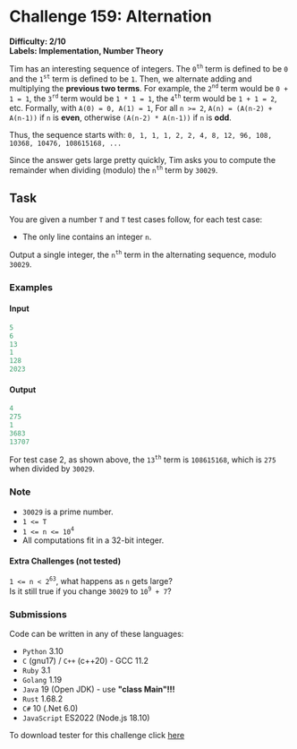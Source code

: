 # Challenge 159: Alternation

**Difficulty: 2/10**  
**Labels: Implementation, Number Theory**

Tim has an interesting sequence of integers. The `0`<sup>`th`</sup> term is defined to be `0` and the `1`<sup>`st`</sup> term is defined to be `1`. Then, we alternate adding and multiplying the **previous two terms**. For example, the `2`<sup>`nd`</sup> term would be `0 + 1 = 1`, the `3`<sup>`rd`</sup> term would be `1 * 1 = 1`, the `4`<sup>`th`</sup> term would be `1 + 1 = 2`, etc.
Formally, with `A(0) = 0, A(1) = 1`, For all `n >= 2`, `A(n) = (A(n-2) + A(n-1))` if `n` is **even**, otherwise `(A(n-2) * A(n-1))` if `n` is **odd**.

Thus, the sequence starts with: `0, 1, 1, 1, 2, 2, 4, 8, 12, 96, 108, 10368, 10476, 108615168, ...`

Since the answer gets large pretty quickly, Tim asks you to compute the remainder when dividing (modulo) the `n`<sup>`th`</sup> term by `30029`.

## Task

You are given a number `T` and `T` test cases follow, for each test case:

- The only line contains an integer `n`.

Output a single integer, the `n`<sup>`th`</sup> term in the alternating sequence, modulo `30029`.

### Examples

#### Input

```rust
‌5
6
13
1
128
2023
```

#### Output

```rust
‌4
275
1
3683
13707
```

For test case 2, as shown above, the `13`<sup>`th`</sup> term is `108615168`, which is `275` when divided by `30029`.

### Note

- `30029` is a prime number.
- `1 <= T`
- `1 <= n <= 10`<sup>`4`</sup>
- All computations fit in a 32-bit integer.

#### Extra Challenges (not tested)

`1 <= n < 2`<sup>`63`</sup>, what happens as `n` gets large?  
Is it still true if you change `30029` to `10`<sup>`9`</sup>` + 7`?

### Submissions

Code can be written in any of these languages:

- `Python` 3.10
- `C` (gnu17) / `C++` (c++20) - GCC 11.2
- `Ruby` 3.1
- `Golang` 1.19
- `Java` 19 (Open JDK) - use **"class Main"!!!**
- `Rust` 1.68.2
- `C#` 10 (.Net 6.0)
- `JavaScript` ES2022 (Node.js 18.10)

To download tester for this challenge click [here](https://downgit.github.io/#/home?url=https://github.com/Pomroka/TWT_Challenges_Tester/tree/main/Challenge_159)
